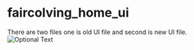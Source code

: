 # faircolving_home_ui
There are two files one is old UI file and second is new UI file.
![Optional Text](../main/faircolving.jpg)
